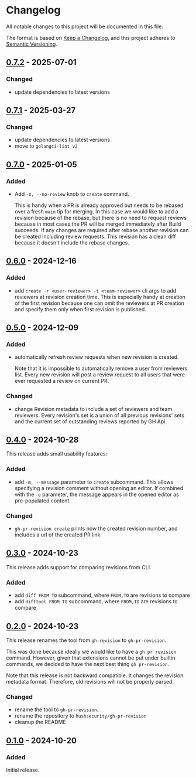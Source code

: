 <!-- markdownlint-configure-file { "MD024": { "siblings_only": true } } -->

# Changelog

All notable changes to this project will be documented in this file.

The format is based on [Keep a Changelog](https://keepachangelog.com/en/1.1.0/),
and this project adheres to [Semantic Versioning](https://semver.org/spec/v2.0.0.html).

## [0.7.2] - 2025-07-01

### Changed

- update dependencies to latest versions

## [0.7.1] - 2025-03-27

### Changed

- update dependencies to latest versions
- move to `golangci-lint v2`

## [0.7.0] - 2025-01-05

### Added

- Add `-n, --no-review` knob to `create` command.

  This is handy when a PR is already approved but needs to be rebased over a fresh
  `main` tip for merging. In this case we would like to add a revision because of the
  rebase, but there is no need to request reviews because in most cases the PR will be
  merged immediately after Build succeeds. If any changes are required after rebase
  another revision can be created including review requests. This revision has a clean
  diff because it doesn't include the rebase changes.

## [0.6.0] - 2024-12-16

### Added

- add `create -r <user-reviewer> -t <team-reviewer>` cli args to add reviewers at
  revision creation time. This is especially handy at creation of the first revision
  because one can omit the reviewers at PR creation and specify them only when
  first revision is published.

## [0.5.0] - 2024-12-09

### Added

- automatically refresh review requests when new revision is created.

  Note that it is impossible to automatically remove a user from reviewers list.
  Every new revision will post a review request to all users that were ever requested
  a review on current PR.

### Changed

- change Revision metadata to include a set of reviewers and team reviewers.
  Every revision's set is a union of all previous revisions' sets and the current set
  of outstanding reviews reported by GH Api.

## [0.4.0] - 2024-10-28

This release adds small usability features:

### Added

- add `-m, --message` parameter to `create` subcommand. This allows specifying a
  revision comment without opening an editor. If combined with the `-e` parameter,
  the message appears in the opened editor as pre-populated content.

### Changed

- `gh-pr-revision create` prints now the created revision number, and includes
  a url of the created PR link

## [0.3.0] - 2024-10-23

This release adds support for comparing revisions from CLI.

### Added

- add `diff FROM TO` subcommand, where `FROM,TO` are revisions to compare
- add `difftool FROM TO` subcommand, where `FROM,TO` are revisions to compare

## [0.2.0] - 2024-10-23

This release renames the tool from `gh-revision` to `gh-pr-revision`.

This was done because ideally we would like to have a `gh pr revision` command.
However, given that extensions cannot be put under builtin commands, we decided
to have the next best thing `gh pr-revision`.

Note that this release is not backward compatible. It changes the revision metadata
format. Therefore, old revisions will not be properly parsed.

### Changed

- rename the tool to `gh-pr-revision`.
- rename the repository to `hushsecurity/gh-pr-revision`
- cleanup the README

## [0.1.0] - 2024-10-20

### Added

Initial release.

[0.1.0]: https://github.com/hushsecurity/gh-pr-revision/releases/tag/v0.1.0
[0.2.0]: https://github.com/hushsecurity/gh-pr-revision/compare/v0.1.0...v0.2.0
[0.3.0]: https://github.com/hushsecurity/gh-pr-revision/compare/v0.2.0...v0.3.0
[0.4.0]: https://github.com/hushsecurity/gh-pr-revision/compare/v0.3.0...v0.4.0
[0.5.0]: https://github.com/hushsecurity/gh-pr-revision/compare/v0.4.0...v0.5.0
[0.6.0]: https://github.com/hushsecurity/gh-pr-revision/compare/v0.5.0...v0.6.0
[0.7.0]: https://github.com/hushsecurity/gh-pr-revision/compare/v0.6.0...v0.7.0
[0.7.1]: https://github.com/hushsecurity/gh-pr-revision/compare/v0.7.0...v0.7.1
[0.7.2]: https://github.com/hushsecurity/gh-pr-revision/compare/v0.7.1...v0.7.2
